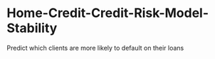 # Home-Credit-Credit-Risk-Model-Stability
Predict which clients are more likely to default on their loans

